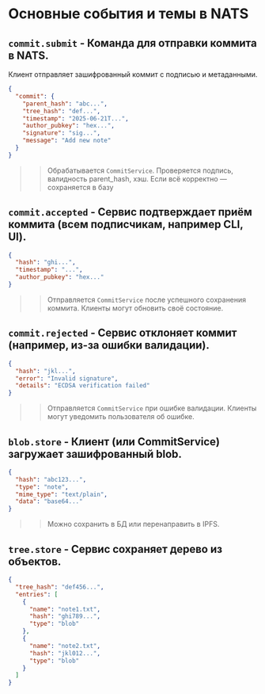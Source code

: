 # Основные события и темы в NATS

## `commit.submit` - Команда для отправки коммита в NATS.

Клиент отправляет зашифрованный коммит с подписью и метаданными.

```json
{
  "commit": {
    "parent_hash": "abc...",
    "tree_hash": "def...",
    "timestamp": "2025-06-21T...",
    "author_pubkey": "hex...",
    "signature": "sig...",
    "message": "Add new note"
  }
}
```

>> Обрабатывается `CommitService`. Проверяется подпись, валидность parent_hash, хэш. Если всё корректно — сохраняется в базу

## `commit.accepted` - Сервис подтверждает приём коммита (всем подписчикам, например CLI, UI).

```json
{
  "hash": "ghi...",
  "timestamp": "...",
  "author_pubkey": "hex..."
}
```

>> Отправляется `CommitService` после успешного сохранения коммита. Клиенты могут обновить своё состояние.

## `commit.rejected` - Сервис отклоняет коммит (например, из-за ошибки валидации).

```json
{
  "hash": "jkl...",
  "error": "Invalid signature",
  "details": "ECDSA verification failed"
}
```

>> Отправляется `CommitService` при ошибке валидации. Клиенты могут уведомить пользователя об ошибке.

## `blob.store` - Клиент (или CommitService) загружает зашифрованный blob.

```json
{
  "hash": "abc123...",
  "type": "note",
  "mime_type": "text/plain",
  "data": "base64..."
}
```

>> Можно сохранить в БД или перенаправить в IPFS.

## `tree.store` - Сервис сохраняет дерево из объектов.

```json
{
  "tree_hash": "def456...",
  "entries": [
    {
      "name": "note1.txt",
      "hash": "ghi789...",
      "type": "blob"
    },
    {
      "name": "note2.txt",
      "hash": "jkl012...",
      "type": "blob"
    }
  ]
}
```
